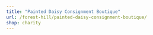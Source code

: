 ```yaml
---
title: "Painted Daisy Consignment Boutique"
url: /forest-hill/painted-daisy-consignment-boutique/
shop: charity
---
```

